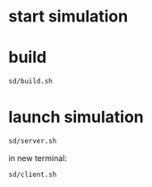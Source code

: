 # start simulation

# build
```sh
sd/build.sh
```

# launch simulation
```sh
sd/server.sh
```
in new terminal:
```sh
sd/client.sh
```